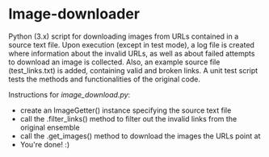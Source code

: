 # Image-downloader
Python (3.x) script for downloading images from URLs contained in a source text file. Upon execution (except in test mode), a log file is created where information about the invalid URLs, as well as about failed attempts to download an image is collected.
Also, an example source file (test_links.txt) is added, containing valid and broken links.
A unit test script tests the methods and functionalities of the original code.

Instructions for *image_download.py*:
  - create an ImageGetter() instance specifying the source text file
  - call the .filter_links() method to filter out the invalid links from the original ensemble
  - call the .get_images() method to download the images the URLs point at
  - You're done! :)
